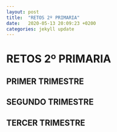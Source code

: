 ```yaml
---
layout: post
title:  "RETOS 2º PRIMARIA"
date:   2020-05-13 20:09:23 +0200
categories: jekyll update
---
```


# RETOS 2º PRIMARIA

## PRIMER TRIMESTRE

## SEGUNDO TRIMESTRE

## TERCER TRIMESTRE
